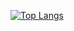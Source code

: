 [![Top Langs](https://github-readme-stats.vercel.app/api/top-langs/?username=mvpmichel)](https://github.com/mvpmichel/github-readme-stats)
